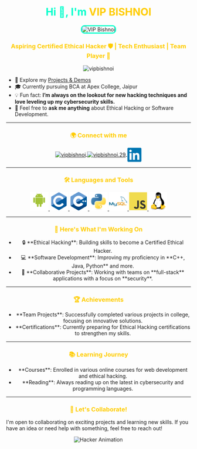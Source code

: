 <h1 align="center" style="color: #00ffcc;">Hi 👋, I'm <span style="color: #ffcc00;">VIP BISHNOI</span></h1>

<p align="center">
  <img align="center" src="https://i.ibb.co/R3C5QJ7/file-Rd-KFpn-Gf-AW8l7-QAXm6uw5u-PU.jpg" alt="VIP Bishnoi" width="600" style="border: 3px solid #00ffcc; border-radius: 10px;">
</p>

<h3 align="center" style="color: #ffcc00;">Aspiring Certified Ethical Hacker 🛡️ | Tech Enthusiast | Team Player 🚀</h3>

<p align="center">
  <img src="https://github-readme-streak-stats.herokuapp.com/?user=vipbishnoi&theme=dark" alt="vipbishnoi" />
</p>


- 🔗 Explore my <span style="color: #00ffcc;">[Projects & Demos](https://youtube-website.vercel.app/)</span>  
- 🎓 Currently pursuing BCA at Apex College, Jaipur
- 💡 Fun fact: **I’m always on the lookout for new hacking techniques and love leveling up my cybersecurity skills.**
- 💬 Feel free to **ask me anything** about Ethical Hacking or Software Development.

---

<h3 align="center" style="color: #ffcc00;">🌍 Connect with me</h3>
<p align="center">
<a href="https://dev.to/vipbishnoi" target="_blank">
  <img align="center" src="https://raw.githubusercontent.com/rahuldkjain/github-profile-readme-generator/master/src/images/icons/Social/devto.svg" alt="vipbishnoi" height="40" width="40" />
</a>
<a href="https://discord.gg/vipbishnoi.29" target="_blank">
  <img align="center" src="https://raw.githubusercontent.com/rahuldkjain/github-profile-readme-generator/master/src/images/icons/Social/discord.svg" alt="vipbishnoi.29" height="40" width="40" />
</a>
<a href="https://www.linkedin.com/in/vipbishnoi" target="_blank">
  <img align="center" src="https://raw.githubusercontent.com/devicons/devicon/master/icons/linkedin/linkedin-original.svg" alt="LinkedIn" height="40" width="40" />
</a>
</p>

---

<h3 align="center" style="color: #ffcc00;">🛠️ Languages and Tools</h3>
<p align="center">
  <a href="https://developer.android.com" target="_blank">
    <img src="https://raw.githubusercontent.com/devicons/devicon/master/icons/android/android-original-wordmark.svg" alt="android" width="50" height="50"/>
  </a> 
  <a href="https://www.cprogramming.com/" target="_blank">
    <img src="https://raw.githubusercontent.com/devicons/devicon/master/icons/c/c-original.svg" alt="c" width="50" height="50"/>
  </a> 
  <a href="https://www.w3schools.com/cpp/" target="_blank">
    <img src="https://raw.githubusercontent.com/devicons/devicon/master/icons/cplusplus/cplusplus-original.svg" alt="cplusplus" width="50" height="50"/>
  </a>
  <a href="https://www.python.org" target="_blank">
    <img src="https://raw.githubusercontent.com/devicons/devicon/master/icons/python/python-original.svg" alt="python" width="50" height="50"/>
  </a>
  <a href="https://www.mysql.com/" target="_blank">
    <img src="https://raw.githubusercontent.com/devicons/devicon/master/icons/mysql/mysql-original-wordmark.svg" alt="mysql" width="50" height="50"/>
  </a>
  <a href="https://developer.mozilla.org/en-US/docs/Web/JavaScript" target="_blank">
    <img src="https://raw.githubusercontent.com/devicons/devicon/master/icons/javascript/javascript-original.svg" alt="javascript" width="50" height="50"/>
  </a> 
  <a href="https://www.linux.org/" target="_blank">
    <img src="https://raw.githubusercontent.com/devicons/devicon/master/icons/linux/linux-original.svg" alt="linux" width="50" height="50"/>
  </a>
</p>

---

<h3 align="center" style="color: #ffcc00;">🎯 Here's What I'm Working On</h3>
<ul style="text-align: center;">
  <li>🔒 **Ethical Hacking**: Building skills to become a Certified Ethical Hacker.</li>
  <li>💻 **Software Development**: Improving my proficiency in **C++, Java, Python** and more.</li>
  <li>🌱 **Collaborative Projects**: Working with teams on **full-stack** applications with a focus on **security**.</li>
</ul>

---

<h3 align="center" style="color: #ffcc00;">🏆 Achievements</h3>
<ul style="text-align: center;">
  <li>**Team Projects**: Successfully completed various projects in college, focusing on innovative solutions.</li>
  <li>**Certifications**: Currently preparing for Ethical Hacking certifications to strengthen my skills.</li>
</ul>

---

<h3 align="center" style="color: #ffcc00;">📚 Learning Journey</h3>
<ul style="text-align: center;">
  <li>**Courses**: Enrolled in various online courses for web development and ethical hacking.</li>
  <li>**Reading**: Always reading up on the latest in cybersecurity and programming languages.</li>
</ul>

---

<h3 align="center" style="color: #ffcc00;">🤝 Let's Collaborate!</h3>
I'm open to collaborating on exciting projects and learning new skills. If you have an idea or need help with something, feel free to reach out!

<p align="center">
  <img src="https://media.giphy.com/media/l4FGwcz4f7HtY2MPG/giphy.gif" alt="Hacker Animation" width="400" style="animation: pulse 2s infinite;">
</p>

<style>
  @keyframes pulse {
    0% {
      transform: scale(1);
    }
    50% {
      transform: scale(1.1);
    }
    100% {
      transform: scale(1);
    }
  }
</style>
